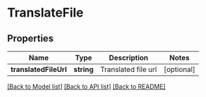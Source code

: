 # TranslateFile

## Properties
Name | Type | Description | Notes
------------ | ------------- | ------------- | -------------
**translatedFileUrl** | **string** | Translated file url | [optional] 

[[Back to Model list]](../README.md#documentation-for-models) [[Back to API list]](../README.md#documentation-for-api-endpoints) [[Back to README]](../README.md)


